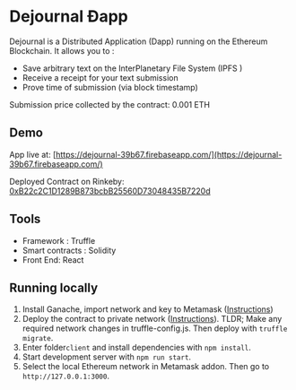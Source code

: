# Dejournal Ðapp

Dejournal is a Distributed Application (Dapp) running on the Ethereum Blockchain.
It allows you to :
- Save arbitrary text on the InterPlanetary File System (IPFS )
- Receive a receipt for your text submission
- Prove time of submission (via block timestamp)

Submission price collected by the contract: 0.001 ETH

## Demo

App live at: [https://dejournal-39b67.firebaseapp.com/](https://dejournal-39b67.firebaseapp.com/)

Deployed Contract on Rinkeby: [0xB22c2C1D1289B873bcbB25560D73048435B7220d](https://rinkeby.etherscan.io/address/0xB22c2C1D1289B873bcbB25560D73048435B7220d)

## Tools


- Framework : Truffle
- Smart contracts : Solidity
- Front End: React

## Running locally

1. Install Ganache, import network and key to Metamask ([Instructions](https://www.codementor.io/swader/developing-for-ethereum-getting-started-with-ganache-l6abwh62j))
2. Deploy the contract to private network ([Instructions](https://hackernoon.com/ethereum-development-walkthrough-part-2-truffle-ganache-geth-and-mist-8d6320e12269)). 
  TLDR; Make any required network changes in truffle-config.js. Then deploy with `truffle migrate`.
3. Enter folder`client` and install dependencies with `npm install`.
4. Start development server with `npm run start`.
5. Select the local Ethereum network in Metamask addon. Then go to `http://127.0.0.1:3000`.

